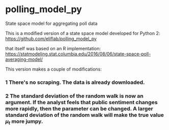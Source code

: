 # polling_model_py
State space model for aggregating poll data

This is a modified version of a state space model developed for Python 2: 
https://github.com/eliflab/polling_model_py

that itself was based on an R implementation:
https://statmodeling.stat.columbia.edu/2016/08/06/state-space-poll-averaging-model/

This version makes a couple of modifications:

### 1 There's no scraping. The data is already downloaded.
### 2 The standard deviation of the random walk is now an argument. If the analyst feels that public sentiment changes more rapidly, then the parameter can be changed. A larger standard deviation of the random walk will make the true value $\mu_t$ more jumpy. 

